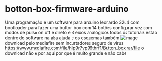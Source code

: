# botton-box-firmware-arduino
Uma programação e um software para arduino leonardo 32u4 com bootloader para fazer uma button box com 14 botões configurar vez com modos de pulso on off e direto e 3 eixos analógicos todos os tutoriais estão dentro do software na aba ajuda e os esquemas também
![image](https://github.com/Valdemir-DSW/botton-box-firmware-arduino/assets/134114016/59a6615a-b759-468f-8a36-7df69f3fb4bc)
download pelo mediafire sem incurtadores seguro de vírus
https://www.mediafire.com/file/h1p9r7vp96thrf1/Button_box.rar/file
o download não é por aqui por que é muito grande e não cabe

